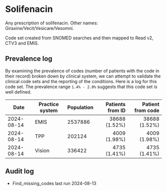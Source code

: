 # Solifenacin

Any prescription of solifenacin. Other names: Giraxine/Vecit/Vesicare/Vesomni.

Code set created from SNOMED searches and then mapped to Read v2, CTV3 and EMIS.

## Prevalence log

By examining the prevalence of codes (number of patients with the code in their record) broken down by clinical system, we can attempt to validate the clinical code sets and the reporting of the conditions. Here is a log for this code set. The prevalence range `1.4% - 2.0%` suggests that this code set is well defined.

| Date       | Practice system | Population | Patients from ID | Patient from code |
| ---------- | --------------- | ---------- | ---------------: | ----------------: |
| 2024-08-14 | EMIS            | 2537886    |    38688 (1.52%) |     38688 (1.52%) |
| 2024-08-14 | TPP             | 202124     |     4009 (1.98%) |      4009 (1.98%) |
| 2024-08-14 | Vision          | 336422     |     4735 (1.41%) |      4735 (1.41%) |

## Audit log

- Find_missing_codes last run 2024-08-13
